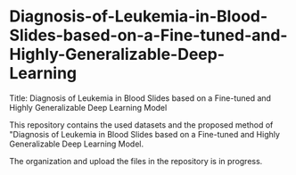 # Diagnosis-of-Leukemia-in-Blood-Slides-based-on-a-Fine-tuned-and-Highly-Generalizable-Deep-Learning
Title: Diagnosis of Leukemia in Blood Slides based on a Fine-tuned and Highly Generalizable Deep Learning Model

This repository contains the used datasets and the proposed method of "Diagnosis of Leukemia in Blood Slides based on a Fine-tuned and Highly Generalizable Deep Learning Model.

The organization and upload the files in the repository is in progress.
